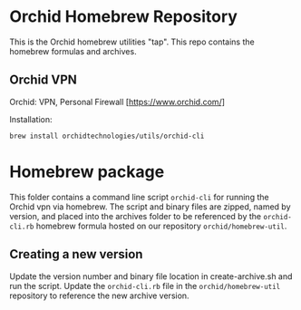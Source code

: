 
# Orchid Homebrew Repository

This is the Orchid homebrew utilities "tap".
This repo contains the homebrew formulas and archives.

## Orchid VPN

Orchid: VPN, Personal Firewall 
[https://www.orchid.com/]

Installation:

`brew install orchidtechnologies/utils/orchid-cli`

# Homebrew package

This folder contains a command line script `orchid-cli` for running the Orchid vpn via homebrew.
The script and binary files are zipped, named by version, and placed into the archives folder to be referenced by the 
`orchid-cli.rb` homebrew formula hosted on our repository `orchid/homebrew-util`.

## Creating a new version

Update the version number and binary file location in create-archive.sh and run the script.
Update the `orchid-cli.rb` file in the `orchid/homebrew-util` repository to reference the new archive version.


